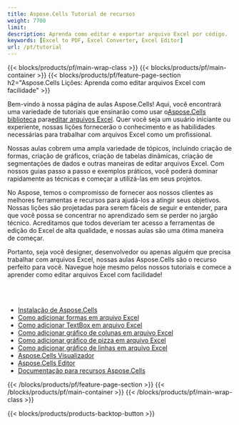 ```yaml
---
title: Aspose.Cells Tutorial de recursos
weight: 7700
limit:
description: Aprenda como editar e exportar arquivo Excel por código.
keywords: [Excel to PDF, Excel Converter, Excel Editor]
url: /pt/tutorial
---
```

{{< blocks/products/pf/main-wrap-class >}}
{{< blocks/products/pf/main-container >}}
{{< blocks/products/pf/feature-page-section h2="Aspose.Cells Lições: Aprenda como editar arquivos Excel com facilidade" >}}

<p>
 Bem-vindo à nossa página de aulas Aspose.Cells! Aqui, você encontrará uma variedade de tutoriais que ensinarão como usar o<a href="https://www.nuget.org/packages/Aspose.Cells">Aspose.Cells biblioteca</a> para<a href="https://products.aspose.app/cells/editor/">editar arquivos Excel</a>. Quer você seja um usuário iniciante ou experiente, nossas lições fornecerão o conhecimento e as habilidades necessárias para trabalhar com arquivos Excel como um profissional.
</p>
<p>
Nossas aulas cobrem uma ampla variedade de tópicos, incluindo criação de formas, criação de gráficos, criação de tabelas dinâmicas, criação de segmentações de dados e outras maneiras de editar arquivos Excel. Com nossos guias passo a passo e exemplos práticos, você poderá dominar rapidamente as técnicas e começar a utilizá-las em seus projetos.</p>
<p>
No Aspose, temos o compromisso de fornecer aos nossos clientes as melhores ferramentas e recursos para ajudá-los a atingir seus objetivos. Nossas lições são projetadas para serem fáceis de seguir e entender, para que você possa se concentrar no aprendizado sem se perder no jargão técnico. Acreditamos que todos deveriam ter acesso a ferramentas de edição do Excel de alta qualidade, e nossas aulas são uma ótima maneira de começar.</p>
<p>
Portanto, seja você designer, desenvolvedor ou apenas alguém que precisa trabalhar com arquivos Excel, nossas aulas Aspose.Cells são o recurso perfeito para você. Navegue hoje mesmo pelos nossos tutoriais e comece a aprender como editar arquivos Excel com facilidade!
</p>

<br />
<br />

<div class="code-sample">
    <ul class="link-list">
        <li class="link-item"><a href="https://docs.aspose.com/cells/net/installation/">Instalação de Aspose.Cells</a></li>
        <li class="link-item"><a href="add-shapes-in-excel">Como adicionar formas em arquivo Excel</a></li>
        <li class="link-item"><a href="add-textbox-in-excel">Como adicionar TextBox em arquivo Excel</a></li>
        <li class="link-item"><a href="add-column-chart-in-excel">Como adicionar gráfico de colunas em arquivo Excel</a></li>
        <li class="link-item"><a href="add-pie-chart-in-excel">Como adicionar gráfico de pizza em arquivo Excel</a></li>
        <li class="link-item"><a href="add-line-chart-in-excel">Como adicionar gráfico de linhas em arquivo Excel</a></li>
        <li class="link-item"><a href="https://products.aspose.app/cells/viewer/">Aspose.Cells Visualizador</a></li> 
        <li class="link-item"><a href="https://products.aspose.app/cells/editor/">Aspose.Cells Editor</a></li>        
        <li class="link-item"><a href="https://docs.aspose.com/cells/net/features/">Documentação para recursos Aspose.Cells</a></li>
    </ul>
</div>



{{< /blocks/products/pf/feature-page-section >}}
{{< /blocks/products/pf/main-container >}}
{{< /blocks/products/pf/main-wrap-class >}}

{{< blocks/products/products-backtop-button >}}